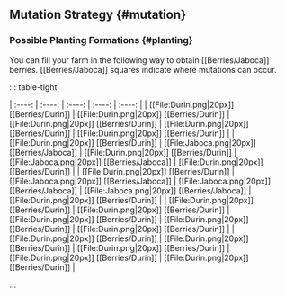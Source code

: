 ## Mutation Strategy {#mutation}

### Possible Planting Formations {#planting}

You can fill your farm in the following way to obtain [[Berries/Jaboca]] berries.
[[Berries/Jaboca]] squares indicate where mutations can occur.

::: table-tight

| :----: | :----: | :----: | :----: | :----: |
| [[File:Durin.png\|20px]] [[Berries/Durin]] | [[File:Durin.png\|20px]] [[Berries/Durin]] | [[File:Durin.png\|20px]] [[Berries/Durin]] | [[File:Durin.png\|20px]] [[Berries/Durin]] | [[File:Durin.png\|20px]] [[Berries/Durin]] |
| [[File:Durin.png\|20px]] [[Berries/Durin]] | [[File:Jaboca.png\|20px]] [[Berries/Jaboca]] | [[File:Durin.png\|20px]] [[Berries/Durin]] | [[File:Jaboca.png\|20px]] [[Berries/Jaboca]] | [[File:Durin.png\|20px]] [[Berries/Durin]] |
| [[File:Durin.png\|20px]] [[Berries/Durin]] | [[File:Jaboca.png\|20px]] [[Berries/Jaboca]] | [[File:Jaboca.png\|20px]] [[Berries/Jaboca]] | [[File:Jaboca.png\|20px]] [[Berries/Jaboca]] | [[File:Durin.png\|20px]] [[Berries/Durin]] |
| [[File:Durin.png\|20px]] [[Berries/Durin]] | [[File:Durin.png\|20px]] [[Berries/Durin]] | [[File:Durin.png\|20px]] [[Berries/Durin]] | [[File:Durin.png\|20px]] [[Berries/Durin]] | [[File:Durin.png\|20px]] [[Berries/Durin]] |
| [[File:Durin.png\|20px]] [[Berries/Durin]] | [[File:Durin.png\|20px]] [[Berries/Durin]] | [[File:Durin.png\|20px]] [[Berries/Durin]] | [[File:Durin.png\|20px]] [[Berries/Durin]] | [[File:Durin.png\|20px]] [[Berries/Durin]] |


:::